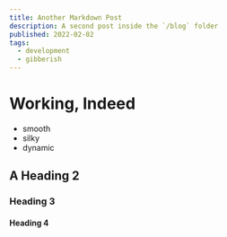 ```yaml
---
title: Another Markdown Post
description: A second post inside the `/blog` folder
published: 2022-02-02
tags:
  - development
  - gibberish
---
```


# Working, Indeed

- smooth
- silky
- dynamic

## A Heading 2

### Heading 3

#### Heading 4
